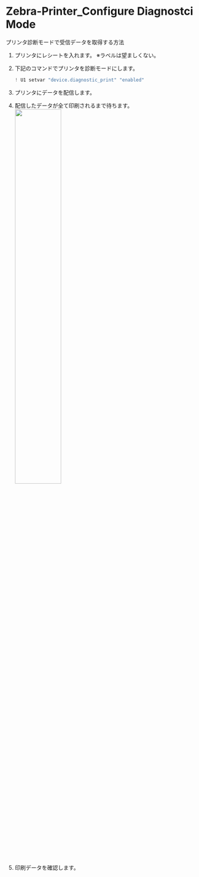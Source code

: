 # Zebra-Printer_Configure Diagnostci Mode
プリンタ診断モードで受信データを取得する方法

1. プリンタにレシートを入れます。
   ※ラベルは望ましくない。

2. 下記のコマンドでプリンタを診断モードにします。
    ```java
    ! U1 setvar "device.diagnostic_print" "enabled"
    ```

3. プリンタにデータを配信します。

4. 配信したデータが全て印刷されるまで待ちます。
   <img width="50%" src="https://docs.zebra.com/content/dam/techpubs/media/printers/industrial/zt4x0/g-zt4x0-label-comm-dgnstc-test.svg/jcr:content/renditions/original">

5. 印刷データを確認します。

